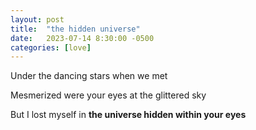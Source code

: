 ```yaml
---
layout: post
title:  "the hidden universe"
date:   2023-07-14 8:30:00 -0500
categories: [love]
---
```

Under the dancing stars when we met

Mesmerized were your eyes at the glittered sky

But I lost myself in **the universe hidden within your eyes**
